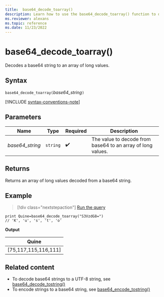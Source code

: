 ```yaml
---
title:  base64_decode_toarray()
description: Learn how to use the base64_decode_toarray() function to decode a base64 string into an array of long values.
ms.reviewer: alexans
ms.topic: reference
ms.date: 11/23/2022
---
```

# base64_decode_toarray()

Decodes a base64 string to an array of long values.

## Syntax

`base64_decode_toarray(`*base64_string*`)`

[!INCLUDE [syntax-conventions-note](../../includes/syntax-conventions-note.md)]

## Parameters

| Name | Type | Required | Description |
| -- | -- | -- | -- |
| *base64_string* | `string` |  :heavy_check_mark: |  The value to decode from base64 to an array of long values.|

## Returns

Returns an array of long values decoded from a base64 string.

## Example

> [!div class="nextstepaction"]
> <a href="https://dataexplorer.azure.com/clusters/help/databases/Samples?query=H4sIAAAAAAAAAysoyswrUQgszcxLtU1KLE41M4lPSU3OT0mNL8lPLCpKrNRQCjYOq0pxt7BV0lRQ4NLXV1D3VtdRUC8FEcUgogRE5KsDAAf/Q9pKAAAA" target="_blank">Run the query</a>

```kusto
print Quine=base64_decode_toarray("S3VzdG8=")  
// 'K', 'u', 's', 't', 'o'
```

**Output**

|Quine|
|-----|
|[75,117,115,116,111]|

## Related content

* To decode base64 strings to a UTF-8 string, see [base64_decode_tostring()](base64-decode-tostring-function.md)
* To encode strings to a base64 string, see [base64_encode_tostring()](base64-encode-tostring-function.md)
